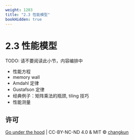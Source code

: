 ```yaml
---
weight: 1203
title: "2.3 性能模型"
bookHidden: true
---
```


# 2.3 性能模型

TODO: 请不要阅读此小节，内容编排中

- 性能方程
- memory wall
- Amdahl 定律
- Gustafson 定律
- 经典例子：矩阵乘法的瓶颈, tiling 技巧
- 性能测量

## 许可

[Go under the hood](https://github.com/golang-design/under-the-hood) | CC-BY-NC-ND 4.0 & MIT &copy; [changkun](https://changkun.de)
